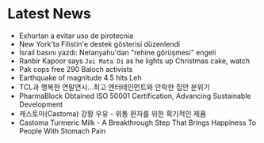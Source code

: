 # Latest News
-  Exhortan a evitar uso de pirotecnia
-  New York'ta Filistin'e destek gösterisi düzenlendi
-  İsrail basını yazdı: Netanyahu'dan "rehine görüşmesi" engeli
-  Ranbir Kapoor says `Jai Mata Di` as he lights up Christmas cake, watch
-  Pak cops free 290 Baloch activists
-  Earthquake of magnitude 4.5 hits Leh
-  TCL과 행복한 연말연시…최고 엔터테인먼트와 안락한 집안 분위기
-  PharmaBlock Obtained ISO 50001 Certification, Advancing Sustainable Development
-  캐스토마(Castoma) 강황 우유 - 위통 환자를 위한 획기적인 제품
-  Castoma Turmeric Milk - A Breakthrough Step That Brings Happiness To People With Stomach Pain
